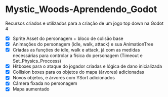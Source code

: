 # Mystic_Woods-Aprendendo_Godot
 Recursos criados e utilizados para a criação de um jogo top down na Godot 4

- [X] Sprite Asset do personagem + bloco de colisão base
- [X] Animações do personagem (idle, walk, attack) e sua AnimationTree
- [X] Criadas as funções de idle, walk e attack, já com as medidas necessárias para controlar a física do personagem (Timeout e Set_Physics_Proccess)
- [X] Hitboxes para o ataque do jogador criadas e lógica de dano inicializada
- [X] Collision boxes para os objetos do mapa (árvores) adicionadas
- [X] Novos objetos, e árvores com YSort adicionados
- [X] Câmera fixada no personagem
- [X] Mapa aumentado
